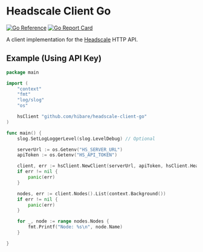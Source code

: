# Headscale Client Go

[![Go Reference](https://pkg.go.dev/badge/github.com/tailscale/tailscale-client-go/v2.svg)](https://pkg.go.dev/github.com/hibare/headscale-client-go)
[![Go Report Card](https://goreportcard.com/badge/github.com/hibare/headscale-client-go)](https://goreportcard.com/report/github.com/hibare/headscale-client-go)

A client implementation for the [Headscale](https://headscale.net) HTTP API.

## Example (Using API Key)

```go
package main

import (
	"context"
	"fmt"
	"log/slog"
	"os"

	hsClient "github.com/hibare/headscale-client-go"
)

func main() {
	slog.SetLogLoggerLevel(slog.LevelDebug) // Optional

	serverUrl := os.Getenv("HS_SERVER_URL")
	apiToken := os.Getenv("HS_API_TOKEN")

	client, err := hsClient.NewClient(serverUrl, apiToken, hsClient.HeadscaleClientOptions{})
	if err != nil {
		panic(err)
	}

	nodes, err := client.Nodes().List(context.Background())
	if err != nil {
		panic(err)
	}

	for _, node := range nodes.Nodes {
		fmt.Printf("Node: %s\n", node.Name)
	}

}

```
